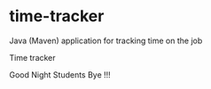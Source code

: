 # time-tracker
Java (Maven) application for tracking time on the job

Time tracker

Good Night Students Bye !!!
